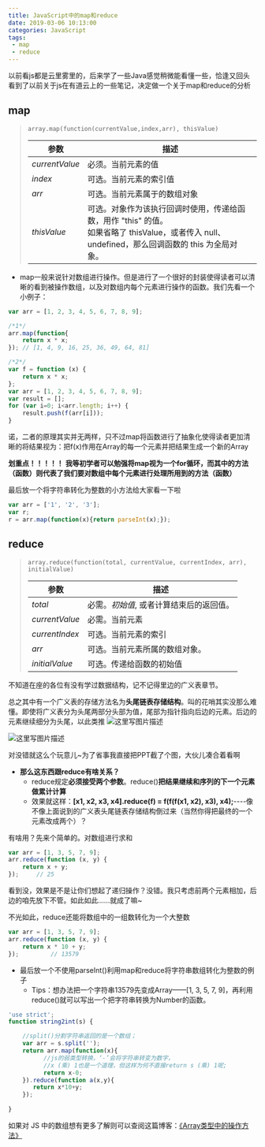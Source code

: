 ```yaml
---
title: JavaScript中的map和reduce
date: 2019-03-06 10:13:00
categories: JavaScript
tags:
 - map
 - reduce
---
```




以前看js都是云里雾里的，后来学了一些Java感觉稍微能看懂一些，恰逢又回头看到了以前关于js在有道云上的一些笔记，决定做一个关于map和reduce的分析

<!--more-->

## map

>`array.map(function(currentValue,index,arr), thisValue)`
>
>| 参数           | 描述                                                         |
>| -------------- | ------------------------------------------------------------ |
>| *currentValue* | 必须。当前元素的值                                           |
>| *index*        | 可选。当前元素的索引值                                       |
>| *arr*          | 可选。当前元素属于的数组对象                                 |
>| *thisValue*    | 可选。对象作为该执行回调时使用，传递给函数，用作 "this" 的值。<br/>如果省略了 thisValue，或者传入 null、undefined，那么回调函数的 this 为全局对象。 |

- map一般来说针对数组进行操作。但是进行了一个很好的封装使得读者可以清晰的看到被操作数组，以及对数组内每个元素进行操作的函数。我们先看一个小例子：

```javascript
var arr = [1, 2, 3, 4, 5, 6, 7, 8, 9];

/*1*/
arr.map(function{
    return x * x;
}); // [1, 4, 9, 16, 25, 36, 49, 64, 81]

/*2*/
var f = function (x) {
    return x * x;
};
var arr = [1, 2, 3, 4, 5, 6, 7, 8, 9];
var result = [];
for (var i=0; i<arr.length; i++) {
    result.push(f(arr[i]));
}
```

诺，二者的原理其实并无两样，只不过map将函数进行了抽象化使得读者更加清晰的将结果视为：把f(x)作用在Array的每一个元素并把结果生成一个新的Array


**划重点！！！！！**
**我等初学者可以勉强将map视为一个for循环，而其中的方法（函数）则代表了我们要对数组中每个元素进行处理所用到的方法（函数）**

最后放一个将字符串转化为整数的小方法给大家看一下啦

```javascript
var arr = ['1', '2', '3'];
var r;
r = arr.map(function(x){return parseInt(x);});
```

## reduce

> `array.reduce(function(total, currentValue, currentIndex, arr), initialValue)`
>
> | 参数           | 描述                                     |
> | -------------- | ---------------------------------------- |
> | *total*        | 必需。*初始值*, 或者计算结束后的返回值。 |
> | *currentValue* | 必需。当前元素                           |
> | *currentIndex* | 可选。当前元素的索引                     |
> | *arr*          | 可选。当前元素所属的数组对象。           |
> | *initialValue* | 可选。传递给函数的初始值                 |

不知道在座的各位有没有学过数据结构，记不记得里边的广义表章节。

总之其中有一个广义表的存储方法名为**头尾链表存储结构**。叫的花哨其实没那么难懂。即使将广义表分为头尾两部分头部为值，尾部为指针指向后边的元素。后边的元素继续细分为头尾，以此类推
![这里写图片描述](https://pic.superbed.cn/item/5c93be583a213b0417da4761)


![这里写图片描述](https://pic.superbed.cn/item/5c93be8e3a213b0417da4949)


对没错就这么个玩意儿~为了省事我直接把PPT截了个图，大伙儿凑合着看啊

- **那么这东西跟reduce有啥关系？**
  - reduce规定**必须接受两个参数**。reduce()**把结果继续和序列的下一个元素做累计计算**
  - 效果就这样：**[x1, x2, x3, x4].reduce(f) = f(f(f(x1, x2), x3), x4);**----像不像上面说到的广义表头尾链表存储结构倒过来（当然你得把最终的一个元素改成两个）？

有啥用？先来个简单的。对数组进行求和

```javascript
var arr = [1, 3, 5, 7, 9];
arr.reduce(function (x, y) {
    return x + y;
}); 	// 25
```
看到没，效果是不是让你们想起了递归操作？没错。我只考虑前两个元素相加，后边的咱先放下不管。如此如此……就成了嘛~

不光如此，reduce还能将数组中的一组数转化为一个大整数

```javascript
var arr = [1, 3, 5, 7, 9];
arr.reduce(function (x, y) {
    return x * 10 + y;
}); 		// 13579
```
- 最后放一个不使用parseInt()利用map和reduce将字符串数组转化为整数的例子
  - Tips：想办法把一个字符串13579先变成Array——[1, 3, 5, 7, 9]，再利用reduce()就可以写出一个把字符串转换为Number的函数。

```javascript
'use strict';
function string2int(s) {

    //split()分割字符串返回的是一个数组；
    var arr = s.split('');
    return arr.map(function(x){
          //js的弱类型转换，‘-’会将字符串转变为数字，
          //x (乘) 1也是一个道理，但这样为何不直接return s (乘) 1呢;
          return x-0;
    }).reduce(function a(x,y){
       return x*10+y;
    });
    
}
```

如果对 JS 中的数组想有更多了解则可以查阅这篇博客：[《Array类型中的操作方法》](https://burning-shadow.github.io/2019/03/27/Array%E7%B1%BB%E5%9E%8B%E4%B8%AD%E7%9A%84%E6%93%8D%E4%BD%9C%E6%96%B9%E6%B3%95/)

